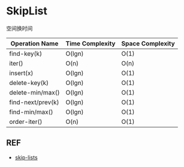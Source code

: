 
# SkipList

空间换时间

| Operation Name    | Time Complexity | Space Complexity |
| ----------------- | --------------- | ---------------- |
| find-key(k)       | O(lgn)          | O(1)             |
| iter()            | O(n)            | O(n)             |
| insert(x)         | O(lgn)          | O(1)             |
| delete-key(k)     | O(lgn)          | O(1)             |
| delete-min/max()  | O(lgn)          | O(1)             |
| find-next/prev(k) | O(lgn)          | O(1)             |
| find-min/max()    | O(lgn)          | O(1)             |
| order-iter()      | O(n)            | O(1)             |




## REF
- [skip-lists](https://zhenghe.gitbook.io/open-courses/mit-6.046/skip-lists)